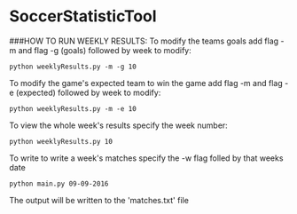 # SoccerStatisticTool


###HOW TO RUN WEEKLY RESULTS:
To modify the teams goals add flag -m and flag -g (goals) followed by week to modify: 
```
python weeklyResults.py -m -g 10
```

To modify the game's expected team to win the game add flag -m and flag -e (expected) followed by week to modify: 
```
python weeklyResults.py -m -e 10
```

To view the whole week's results specify the week number:
```
python weeklyResults.py 10
```

To write to write a week's matches specify the -w flag folled by that weeks date
```
python main.py 09-09-2016
```

The output will be written to the 'matches.txt' file
